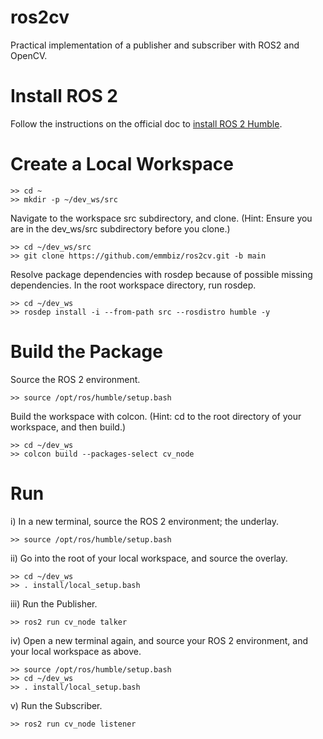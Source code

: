 # ros2cv
Practical implementation of a publisher and subscriber with ROS2 and OpenCV.


# Install ROS 2

Follow the instructions on the official doc to [install ROS 2 Humble](https://docs.ros.org/en/humble/Installation/Ubuntu-Install-Debians.html).


# Create a Local Workspace

```
>> cd ~
>> mkdir -p ~/dev_ws/src
```

Navigate to the workspace src subdirectory, and clone. (Hint: Ensure you are in the dev_ws/src subdirectory before you clone.)

```
>> cd ~/dev_ws/src
>> git clone https://github.com/emmbiz/ros2cv.git -b main
```

Resolve package dependencies with rosdep because of possible missing dependencies. In the root workspace directory, run rosdep. 

```
>> cd ~/dev_ws
>> rosdep install -i --from-path src --rosdistro humble -y
```

# Build the Package

Source the ROS 2 environment.

```
>> source /opt/ros/humble/setup.bash
```

Build the workspace with colcon. (Hint: cd to the root directory of your workspace, and then build.)

```
>> cd ~/dev_ws
>> colcon build --packages-select cv_node
```

# Run
i) In a new terminal, source the ROS 2 environment; the underlay.

```
>> source /opt/ros/humble/setup.bash
```

ii) Go into the root of your local workspace, and source the overlay.

```
>> cd ~/dev_ws
>> . install/local_setup.bash
```

iii) Run the Publisher.

```
>> ros2 run cv_node talker
```

iv) Open a new terminal again, and source your ROS 2 environment, and your local workspace as above.

```
>> source /opt/ros/humble/setup.bash
>> cd ~/dev_ws
>> . install/local_setup.bash
```


v) Run the Subscriber.

```
>> ros2 run cv_node listener
```


